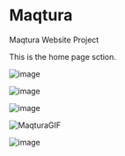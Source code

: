 # Maqtura
Maqtura Website Project

This is the home page sction.


![image](https://user-images.githubusercontent.com/51037193/137268515-fb0093ae-c2c5-4ba1-9dba-11cf393f2824.png)



![image](https://user-images.githubusercontent.com/51037193/137268693-bb7a08c3-8cf0-4fb2-810d-e84dcc5c6d93.png)



![image](https://user-images.githubusercontent.com/51037193/137269310-e2400558-4d62-4e2c-b75b-96ea0687292f.png)



![MaqturaGIF](https://user-images.githubusercontent.com/51037193/137270743-d4723961-78a7-4e5d-8cf9-f16b392bf518.gif)



![image](https://user-images.githubusercontent.com/51037193/137271605-02b95a8f-f1fe-4706-bc3e-8f7e98a1ab1c.png)

